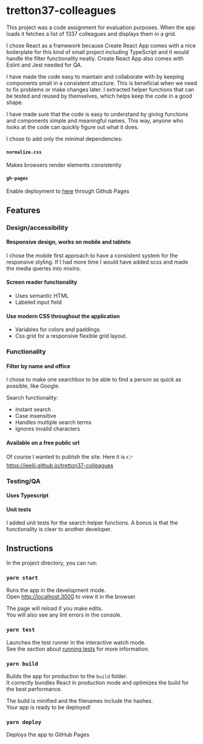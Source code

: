 # tretton37-colleagues

This project was a code assignment for evaluation purposes. When the app loads it fetches a list of 1337 colleagues and displays them in a grid.

I chose React as a framework because Create React App comes with a nice boilerplate for this kind of small project including TypeScript and it would handle the filter functionality neatly.
Create React App also comes with Eslint and Jest needed for QA.

I have made the code easy to maintain and collaborate with by keeping components small in a consistent structure. This is beneficial when we need to fix problems or make changes later. I extracted helper functions that can be tested and reused by themselves, which helps keep the code in a good shape.

I have made sure that the code is easy to understand by giving functions and components simple and meaningful names. This way, anyone who looks at the code can quickly figure out what it does.

I chose to add only the minimal dependencies:

#### `normalize.css`

Makes browsers render elements consistently

#### `gh-pages`

Enable deployment to [here](https://jeelii.github.io/tretton37-colleagues) through Github Pages

## Features

### Design/accessibility

#### Responsive design, works on mobile and tablets

I chose the mobile first approach to have a consistent system for the responsive styling. If I had more time I would have added scss and made the media queries into mixins.

#### Screen reader functionality

- Uses semantic HTML
- Labeled input field

#### Use modern CSS throughout the application

- Variables for colors and paddings.
- Css grid for a responsive flexible grid layout.

### Functionality

#### Filter by name and office

I chose to make one searchbox to be able to find a person as quick as possible, like Google.

Search functionality:

- Instant search
- Case insensitive
- Handles multiple search terms
- Ignores invalid characters

#### Available on a free public url

Of course I wanted to publish the site. Here it is 👉 https://jeelii.github.io/tretton37-colleagues

### Testing/QA

#### Uses Typescript

#### Unit tests

I added unit tests for the search helper functions. A bonus is that the functionality is clear to another developer.

## Instructions

In the project directory, you can run:

### `yarn start`

Runs the app in the development mode.\
Open [http://localhost:3000](http://localhost:3000) to view it in the browser.

The page will reload if you make edits.\
You will also see any lint errors in the console.

### `yarn test`

Launches the test runner in the interactive watch mode.\
See the section about [running tests](https://facebook.github.io/create-react-app/docs/running-tests) for more information.

### `yarn build`

Builds the app for production to the `build` folder.\
It correctly bundles React in production mode and optimizes the build for the best performance.

The build is minified and the filenames include the hashes.\
Your app is ready to be deployed!

### `yarn deploy`

Deploys the app to GitHub Pages

